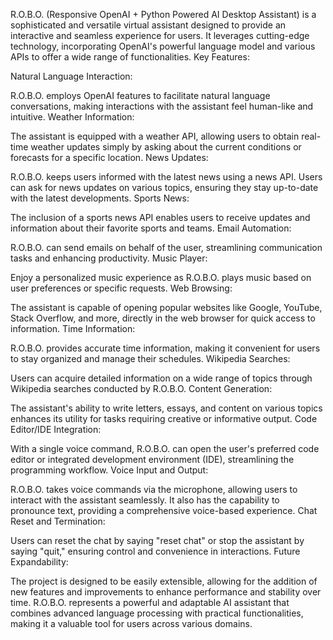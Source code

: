 R.O.B.O. (Responsive OpenAI + Python Powered AI Desktop Assistant) is a sophisticated and versatile virtual assistant designed to provide an interactive and seamless experience for users. It leverages 
cutting-edge technology, incorporating OpenAI's powerful language model and various APIs to offer a wide range of functionalities.
Key Features:

Natural Language Interaction:

R.O.B.O. employs OpenAI features to facilitate natural language conversations, making interactions with the assistant feel human-like and intuitive. Weather Information:

The assistant is equipped with a weather API, allowing users to obtain real-time weather updates simply by asking about the current conditions or forecasts for a specific location. News Updates:

R.O.B.O. keeps users informed with the latest news using a news API. Users can ask for news updates on various topics, ensuring they stay up-to-date with the latest developments. Sports News:

The inclusion of a sports news API enables users to receive updates and information about their favorite sports and teams. Email Automation:

R.O.B.O. can send emails on behalf of the user, streamlining communication tasks and enhancing productivity. Music Player:

Enjoy a personalized music experience as R.O.B.O. plays music based on user preferences or specific requests. Web Browsing:

The assistant is capable of opening popular websites like Google, YouTube, Stack Overflow, and more, directly in the web browser for quick access to information. Time Information:

R.O.B.O. provides accurate time information, making it convenient for users to stay organized and manage their schedules. Wikipedia Searches:

Users can acquire detailed information on a wide range of topics through Wikipedia searches conducted by R.O.B.O. Content Generation:

The assistant's ability to write letters, essays, and content on various topics enhances its utility for tasks requiring creative or informative output. Code Editor/IDE Integration:

With a single voice command, R.O.B.O. can open the user's preferred code editor or integrated development environment (IDE), streamlining the programming workflow. Voice Input and Output:

R.O.B.O. takes voice commands via the microphone, allowing users to interact with the assistant seamlessly. It also has the capability to pronounce text, providing a comprehensive voice-based experience. Chat 
Reset and Termination:

Users can reset the chat by saying "reset chat" or stop the assistant by saying "quit," ensuring control and convenience in interactions. Future Expandability:

The project is designed to be easily extensible, allowing for the addition of new features and improvements to enhance performance and stability over time. R.O.B.O. represents a powerful and adaptable AI 
assistant that combines advanced language processing with practical functionalities, making it a valuable tool for users across various domains.
